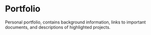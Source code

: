 # Portfolio

Personal portfolio, contains background information, links to important documents, and descriptions of highlighted projects.
